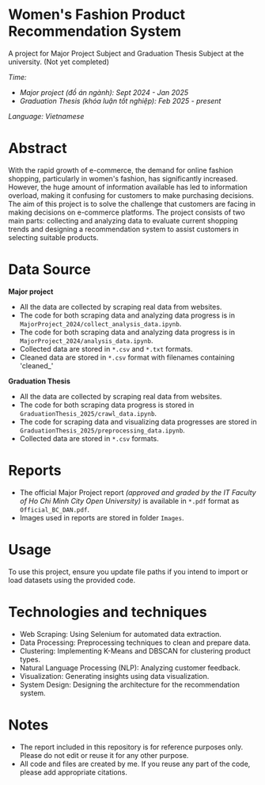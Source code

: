 # Women's Fashion Product Recommendation System
A project for Major Project Subject and Graduation Thesis Subject at the university. (Not yet completed)

*Time:* 
  * *Major project (đồ án ngành): Sept 2024 - Jan 2025*
  * *Graduation Thesis (khóa luận tốt nghiệp): Feb 2025 - present*

*Language: Vietnamese*

# Abstract
With the rapid growth of e-commerce, the demand for online fashion shopping, particularly in women's fashion, has significantly increased. However, the huge amount of information available has led to information overload, making it confusing for customers to make purchasing decisions. The aim of this project is to solve the challenge that customers are facing in making decisions on e-commerce platforms. The project consists of two main parts: collecting and analyzing data to evaluate current shopping trends and designing a recommendation system to assist customers in selecting suitable products.

# Data Source
**Major project**
* All the data are collected by scraping real data from websites.
* The code for both scraping data and analyzing data progress is in `MajorProject_2024/collect_analysis_data.ipynb`.
* The code for both scraping data and analyzing data progress is in `MajorProject_2024/analysis_data.ipynb`.
* Collected data are stored in `*.csv` and `*.txt` formats.
* Cleaned data are stored in `*.csv` format with filenames containing 'cleaned_'

**Graduation Thesis**
* All the data are collected by scraping real data from websites.
* The code for both scraping data progress is stored in `GraduationThesis_2025/crawl_data.ipynb`.
* The code for scraping data and visualizing data progresses are stored in `GraduationThesis_2025/preprocessing_data.ipynb`.
* Collected data are stored in `*.csv` formats.

# Reports
* The official Major Project report *(approved and graded by the IT Faculty of Ho Chi Minh City Open University)* is available in `*.pdf` format as `Official_BC_DAN.pdf`.
* Images used in reports are stored in folder `Images`.

# Usage
To use this project, ensure you update file paths if you intend to import or load datasets using the provided code.

# Technologies and techniques
* Web Scraping: Using Selenium for automated data extraction.
* Data Processing: Preprocessing techniques to clean and prepare data.
* Clustering: Implementing K-Means and DBSCAN for clustering product types.
* Natural Language Processing (NLP): Analyzing customer feedback.
* Visualization: Generating insights using data visualization.
* System Design: Designing the architecture for the recommendation system.
  
# Notes
* The report included in this repository is for reference purposes only. Please do not edit or reuse it for any other purpose.
* All code and files are created by me. If you reuse any part of the code, please add appropriate citations.
